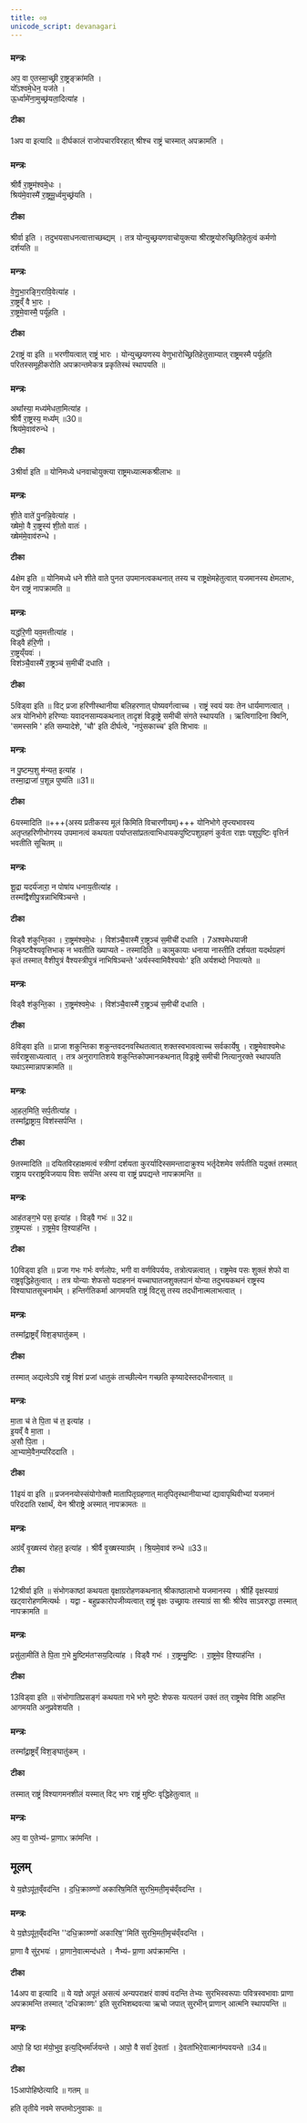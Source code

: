 ```yaml
---
title: ०७
unicode_script: devanagari
---
```



### मन्त्रः
अप॒ वा ए॒तस्मा॒च्छ्री रा॒ष्ट्रङ्क्रा॑मति ।  
यो᳚ऽश्वमे॒धेन॒ यज॑ते ।  
ऊ॒र्ध्वामे॑ना॒मुच्छ्र॑यता॒दित्या॑ह ।  
#### टीका
1अप वा इत्यादि ॥ दीर्घकालं राजोपचारविरहात् श्रीश्च राष्ट्रं चास्मात् अपक्रामति ।  

### मन्त्रः
श्रीर्वै रा॒ष्ट्रम॑श्वमे॒धः ।  
श्रिय॑मे॒वास्मै॑ रा॒ष्ट्रमू॒र्ध्वमुच्छ्र॑यति ।  
#### टीका
श्रीर्वा इति । तदुभयसाधनत्वात्ताच्छब्द्यम् । तत्र योन्युच्छ्रयणवाचोयुक्त्या श्रीराष्ट्रयोरुच्छ्रितिहेतुत्वं कर्मणो दर्शयति ॥


### मन्त्रः
वे॒णु॒भा॒रङ्गि॒रावि॒वेत्या॑ह ।  
रा॒ष्ट्रव्ँ वै भा॒रः ।  
रा॒ष्ट्रमे॒वास्मै॒ पर्यू॑हति ।  

#### टीका

2राष्ट्रं वा इति ॥ भरणीयत्वात् राष्ट्रं भारः । योन्युच्छ्रयणस्य वेणुभारोच्छ्रितिहेतुसाम्यात् राष्ट्रमस्मै पर्यूहति परितस्समूहीकरोति अपक्रान्तमेकत्र प्रकृतिस्थं स्थापयति ॥


### मन्त्रः
अथा᳚स्या॒ मध्य॑मेधता॒मित्या॑ह ।  
श्रीर्वै रा॒ष्ट्रस्य॒ मध्य᳚म् ॥30॥  
श्रिय॑मे॒वाव॑रुन्धे ।  

#### टीका

3श्रीर्वा इति ॥ योनिमध्ये धनवाचोयुक्त्या राष्ट्रमध्यात्मकश्रीलाभः ॥


### मन्त्रः
शी॒ते वाते॑ पु॒नन्नि॒वेत्या॑ह ।  
ख्षेमो॒ वै रा॒ष्ट्रस्य॑ शी॒तो वातः॑ ।  
ख्षेम॑मे॒वाव॑रुन्धे ।  

#### टीका

4क्षेम इति ॥ योनिमध्ये धने शीते वाते पुनत उपमानत्वकथनात् तस्य च राष्ट्रक्षेमहेतुत्वात् यजमानस्य क्षेमलाभः, येन राष्ट्रं नापक्रामति ॥


### मन्त्रः
यद्ध॑रि॒णी यव॒मत्तीत्या॑ह ।  
विड्वै ह॑रि॒णी ।  
रा॒ष्ट्रय्ँयवः॑ ।  
विश॑ञ्चै॒वास्मै॑ रा॒ष्ट्रञ्च॑ स॒मीची॑ दधाति ।  
#### टीका

5विड्वा इति ॥ विट् प्रजा हरिणीस्थानीया बलिहरणात् पोष्यवर्गत्वाच्च । राष्ट्रं स्वयं यवः तेन धार्यमाणत्वात् । अत्र योनिभोगे हरिण्याः यवादनसाम्यकथनात् तादृशं विड्राष्ट्रे समीची संगते स्थापयति । ऋत्विगादिना क्विनि, 'समस्समि ' हति सम्यादेशे, 'चौ' इति दीर्घत्वे, 'नपुंसकाच्च' इति शिभावः ॥


### मन्त्रः
न पु॒ष्टम्प॒शु म॑न्यत॒ इत्या॑ह ।  
तस्मा॒द्राजा॑ प॒शून्न पुष्य॑ति ॥31॥  
#### टीका

6यस्मादिति ॥+++(अस्य प्रतीकस्य मूलं किमिति विचारणीयम्)+++ योनिभोगे तृप्त्यभावस्य अतृप्तहरिणीभोगस्य उपमानत्वं कथयता पर्याप्तसांप्रतत्वाभिधायकपुष्टिपशुग्रहणं कुर्वता राज्ञः पशुपुष्टिः वृत्तिर्न भवतीति सूचितम् ॥


### मन्त्रः
शू॒द्रा यदर्य॑जारा॒ न पोषा॑य धनाय॒तीत्या॑ह ।  
तस्मा᳚द्वैशीपु॒त्रन्नाभिषि॑ञ्चन्ते ।  

#### टीका
विड्वै श॑कुन्ति॒का ।
रा॒ष्ट्रम॑श्वमे॒धः ।
विश॑ञ्चै॒वास्मै॑ रा॒ष्ट्रञ्च॑ स॒मीची॑ दधाति ।
7अश्वमेधयाजी निकृष्टवैश्यवृत्तिभाक् न भवतीति ख्याप्यते - तस्मादिति ॥ कामुकायाः धनाया नास्तीति दर्शयता यदर्थग्रहणं कृतं तस्मात् वैशीपुत्रं वैश्यस्त्रीपुत्रं नाभिषिञ्चन्ते 'अर्यस्स्वामिवैश्ययोः' इति अर्यशब्दो निपात्यते ॥


### मन्त्रः
विड्वै श॑कुन्ति॒का ।
रा॒ष्ट्रम॑श्वमे॒धः ।
विश॑ञ्चै॒वास्मै॑ रा॒ष्ट्रञ्च॑ स॒मीची॑ दधाति ।
#### टीका

8विड्वा इति ॥ प्राजा शकुन्तिका शकुन्तवदनवस्थितत्वात् शक्तस्वभावत्वाच्च सर्वकार्येषु । राष्ट्रमेवाश्वमेधः सर्वराष्ट्रसाध्यत्वात् । तत्र अनुरागातिशये शकुन्तिकोपमानकथनात् विड्राष्ट्रे समीची नित्यानुरक्ते स्थापयति यथाऽस्मान्नापक्रामति ॥


### मन्त्रः
आ॒हल॒मिति॒ सर्प॒तीत्या॑ह ।  
तस्मा᳚द्रा॒ष्ट्राय॒ विश॑स्सर्पन्ति ।  
#### टीका

9तस्मादिति ॥ दयितविरहाक्षमत्वं स्त्रीणां दर्शयता कुरर्यादिस्समन्तादाक्रुश्य भर्तृदेशमेव सर्पतीति यदुक्तं तस्मात् राष्ट्राय परराष्ट्रविजयाय विशः सर्पन्ति अस्य वा राष्ट्रं प्रपद्यन्ते नापक्रामन्ति ॥


### मन्त्रः
आह॑तङ्ग॒भे पस॒ इत्या॑ह ।
विड्वै गभः॑ ॥ 32॥  
रा॒ष्ट्रम्पसः॑ ।
रा॒ष्ट्रमे॒व वि॒श्याह॑न्ति ।
#### टीका

10विड्वा इति ॥ प्रजा गभः गर्भः वर्णलोपः, भगी वा वर्णविपर्ययः, तत्रोत्पन्नत्वात् । राष्ट्रमेव पसः शुक्लं शेफो वा राष्ट्रवृद्धिहेतुत्वात् । तत्र योन्याः शेफसो यदाहननं यच्चाघातजशुक्लपानं योन्या तदुभयकथनं राष्ट्रस्य विश्याघातसूचनार्थम् । हन्तिर्गतिकर्मा आगमयति राष्ट्रं विट्सु तस्य तदधीनात्मलाभत्वात् ।

### मन्त्रः
तस्मा᳚द्रा॒ष्ट्रव्ँ विश॒ङ्घातु॑कम् ।
#### टीका
तस्मात् अद्यत्वेऽपि राष्ट्रं विशं प्रजां धातुकं ताच्छील्येन गच्छति कृष्यादेस्तदधीनत्वात् ॥


### मन्त्रः
मा॒ता च॑ ते पि॒ता च॑ त॒ इत्या॑ह ।   
इ॒यव्ँ वै मा॒ता ।   
अ॒सौ पि॒ता ।   
आ॒भ्यामे॒वैन॒म्परि॑ददाति ।  
#### टीका

11इयं वा इति ॥ प्रजननयोस्संयोगोक्तौ मातापितृग्रहणात् मातृपितृस्थानीयाभ्यां द्यावापृथिवीभ्यां यजमानं परिददाति रक्षार्थं, येन श्रीराष्ट्रे अस्मात् नापक्रामतः ॥


### मन्त्रः
अग्र॑व्ँ वृ॒ख्षस्य॑ रोहत॒ इत्या॑ह ।
श्रीर्वै वृ॒ख्षस्याग्र᳚म् ।
श्रि॒यमे॒वाव॑ रुन्धे ॥33॥  
#### टीका

12श्रीर्वा इति ॥ संभोगकाष्ठां कथयता वृक्षाग्ररोहणकथनात् श्रीकाष्ठालाभो यजमानस्य । श्रीर्हि वृक्षस्याग्रं खट्वारोहणमित्यर्थः । यद्वा - बहुप्रकारोपजीव्यत्वात् राष्ट्रं वृक्षः उच्छ्रायः तस्याग्रं सा श्रीः श्रीरेव साऽवरुद्धा तस्मात् नापक्रामति ॥


### मन्त्रः
प्रसु॑ला॒मीति॑ ते पि॒ता ग॒भे मु॒ष्टिम॑तꣳसय॒दित्या॑ह ।
विड्वै गभः॑ ।
रा॒ष्ट्रम्मु॒ष्टिः ।
रा॒ष्ट्रमे॒व वि॒श्याह॑न्ति ।
#### टीका

13विड्वा इति ॥ संभोगातिप्रसङ्गं कथयता गभे भगे मुष्टेः शेफसः यत्पतनं उक्तं तत् राष्ट्रमेव विशि आहन्ति आगमयति अनुप्रवेशयति ।
### मन्त्रः

तस्मा᳚द्रा॒ष्ट्रव्ँ विश॒ङ्घातु॑कम् ।
#### टीका
तस्मात् राष्ट्रं विश्यागमनशीलं यस्मात् विट् भगः राष्ट्रं मुष्टिः वृद्धिहेतुत्वात् ॥


### मन्त्रः
अप॒ वा ए॒तेभ्य॑ᳶ प्रा॒णाᳵ क्रा॑मन्ति ।
## मूलम्
ये य॒ज्ञेऽपू॑त॒व्ँवद॑न्ति ।
द॒धि॒क्राव्ण्णो॑ अकारिष॒मिति॑ सुरभि॒मती॒मृच॑व्ँवदन्ति ।  
### मन्त्रः
ये य॒ज्ञेऽपू॑त॒व्ँवद॑न्ति ''दधि॒क्राव्ण्णो॑ अकारिष॒''मिति॑ सुरभि॒मती॒मृच॑व्ँवदन्ति ।  

प्रा॒णा वै सु॑र॒भयः॑ ।
प्रा॒णाने॒वात्मन्द॑धते ।
नैभ्य॑ᳶ प्रा॒णा अप॑क्रामन्ति ।
#### टीका

14अप वा इत्यादि ॥ ये यज्ञे अपूतं असत्यं अन्यपराक्षरं वाक्यं वदन्ति तेभ्यः सुरभिस्वरूपाः पवित्रस्वभावाः प्राणा अपक्रामन्ति तस्मात् 'दधिक्राव्णः' इति सुरभिशब्दवत्या ऋचो जपात् सुरभीन् प्राणान् आत्मनि स्थापयन्ति ॥


### मन्त्रः
आपो॒ हि ष्ठा म॑यो॒भुव॒ इत्य॒द्भिर्मा᳚र्जयन्ते ।
आपो॒ वै सर्वा॑ दे॒वताः᳚ ।
दे॒वता॑भिरे॒वात्मान॑म्पवयन्ते ॥34॥  
#### टीका

15आपोहिष्ठेत्यादि ॥ गतम् ॥


हति तृतीये नवमे सप्तमोऽनुवाकः ॥  
